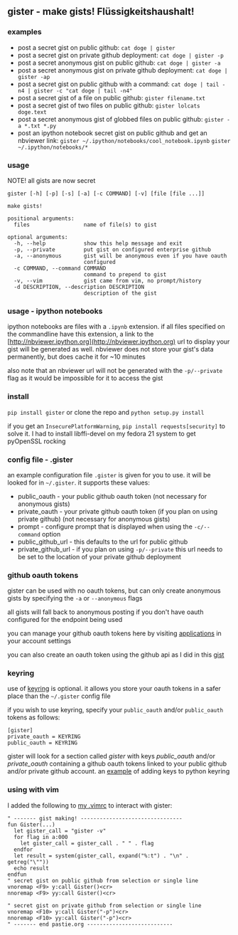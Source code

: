 ## gister - make gists! Flüssigkeitshaushalt!

### examples
* post a secret gist on public github:
`cat doge | gister`
* post a secret gist on private github deployment:
`cat doge | gister -p`
* post a secret anonymous gist on public github:
`cat doge | gister -a`
* post a secret anonymous gist on private github deployment:
`cat doge | gister -ap`
* post a secret gist on public github with a command:
`cat doge | tail -n4 | gister -c "cat doge | tail -n4"`
* post a secret gist of a file on public github:
`gister filename.txt`
* post a secret gist of two files on public github:
`gister lolcats doge.text`
* post a secret anonymous gist of globbed files on public github:
`gister -a *.txt *.py`
* post an ipython notebook secret gist on public github and get an nbviewer link:
`gister ~/.ipython/notebooks/cool_notebook.ipynb`
`gister ~/.ipython/notebooks/*`

### usage
NOTE! all gists are now secret

    gister [-h] [-p] [-s] [-a] [-c COMMAND] [-v] [file [file ...]]

    make gists!

    positional arguments:
      files                 name of file(s) to gist

    optional arguments:
      -h, --help            show this help message and exit
      -p, --private         put gist on configured enterprise github
      -a, --anonymous       gist will be anonymous even if you have oauth
                            configured
      -c COMMAND, --command COMMAND
                            command to prepend to gist
      -v, --vim             gist came from vim, no prompt/history
      -d DESCRIPTION, --description DESCRIPTION
                            description of the gist

### usage - ipython notebooks
ipython notebooks are files with a `.ipynb` extension. if all files specified on the commandline have this extension, a link to the
[http://nbviewer.ipython.org](http://nbviewer.ipython.org) url to display your gist will be generated as well. nbviewer does not
store your gist's data permanently, but does cache it for ~10 minutes

also note that an nbviewer url will not be generated with the `-p/--private` flag as it would be impossible for it to access the gist

### install
`pip install gister` or clone the repo and `python setup.py install`

if you get an `InsecurePlatformWarning`, `pip install requests[security]` to solve it.
I had to install libffi-devel on my fedora 21 system to get pyOpenSSL rocking

### config file - .gister
an example configuration file `.gister` is given for you to use. it will be looked for in `~/.gister`. it supports these values:

* public\_oauth - your public github oauth token (not necessary for anonymous gists)
* private\_oauth - your private github oauth token (if you plan on using private github) (not necessary for anonymous gists)
* prompt - configure prompt that is displayed when using the `-c/--command` option
* public\_github\_url - this defaults to the url for public github
* private\_github\_url - if you plan on using `-p/--private` this url needs to be set to the location of your private github deployment

### github oauth tokens
gister can be used with no oauth tokens, but can only create anonymous gists by specifying the `-a` or `--anonymous` flags

all gists will fall back to anonymous posting if you don't have oauth configured for the endpoint being used

you can manage your github oauth tokens here by visiting [applications](https://github.com/settings/applications) in your account settings

you can also create an oauth token using the github api as I did in this [gist](http://gist.github.com/4482201)

### keyring
use of [keyring](http://pypi.python.org/pypi/keyring) is optional. it allows you store your oauth tokens in a safer place than the `~/.gister` config file

if you wish to use keyring, specify your `public_oauth` and/or `public_oauth` tokens as follows:
```
[gister]
private_oauth = KEYRING
public_oauth = KEYRING
```

gister will look for a section called *gister* with keys *public_oauth* and/or *private_oauth* containing a github oauth tokens linked to your public github and/or private github account. an [example](https://gist.github.com/4481060) of adding keys to python keyring

### using with vim
I added the following to [my .vimrc](http://github.com/tr3buchet/conf/blob/master/.vimrc) to interact with gister:

    " ------- gist making! --------------------------------
    fun Gister(...)
      let gister_call = "gister -v"
      for flag in a:000
        let gister_call = gister_call . " " . flag
      endfor
      let result = system(gister_call, expand("%:t") . "\n" . getreg("\""))
      echo result
    endfun
    " secret gist on public github from selection or single line
    vnoremap <F9> y:call Gister()<cr>
    nnoremap <F9> yy:call Gister()<cr>

    " secret gist on private github from selection or single line
    vnoremap <F10> y:call Gister("-p")<cr>
    nnoremap <F10> yy:call Gister("-p")<cr>
    " ------- end pastie.org ---------------------------
